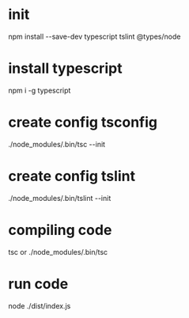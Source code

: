 # init
npm install --save-dev typescript tslint @types/node

# install typescript
npm i -g typescript

# create config tsconfig
./node_modules/.bin/tsc --init

# create config tslint
./node_modules/.bin/tslint --init

# compiling code
tsc or ./node_modules/.bin/tsc

# run code
node ./dist/index.js



